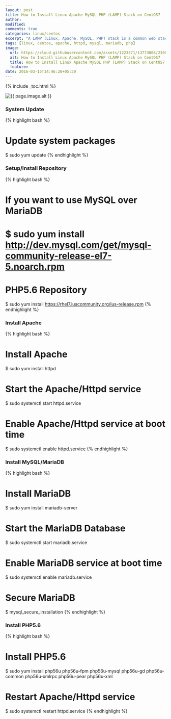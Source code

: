 ```yaml
---
layout: post
title: How to Install Linux Apache MySQL PHP (LAMP) Stack on CentOS7
author:
modified:
comments: true
categories: linux/centos
excerpt: "A LAMP (Linux, Apache, MySQL, PHP) stack is a common web stack used for hosting web content. This guide shows you how to install a LAMP stack on a CentOS 7 server."
tags: [linux, centos, apache, httpd, mysql, mariadb, php]
image:
  url: https://cloud.githubusercontent.com/assets/1223371/13773008/2300f0f2-eabd-11e5-8593-9679e124524a.png
  alt: How to Install Linux Apache MySQL PHP (LAMP) Stack on CentOS7
  title: How to Install Linux Apache MySQL PHP (LAMP) Stack on CentOS7
  feature:
date: 2016-03-15T14:46:28+05:30
---
```



{% include _toc.html %}

<img src="{{ page.image.url }}" alt="{{ page.image.alt }}" title="{{ page.image.title }}">

### System Update

{% highlight bash %}
# Update system packages
$ sudo yum update
{% endhighlight %}

### Setup/Install Repository

{% highlight bash %}
# If you want to use MySQL over MariaDB
# $ sudo yum install http://dev.mysql.com/get/mysql-community-release-el7-5.noarch.rpm

# PHP5.6 Repository
$  sudo yum install https://rhel7.iuscommunity.org/ius-release.rpm
{% endhighlight %}

### Install Apache

{% highlight bash %}
# Install Apache
$ sudo yum install httpd

# Start the Apache/Httpd service
$ sudo systemctl start httpd.service

# Enable Apache/Httpd service at boot time
$ sudo systemctl enable httpd.service
{% endhighlight %}

### Install MySQL/MariaDB

{% highlight bash %}
# Install MariaDB
$ sudo yum install mariadb-server

# Start the MariaDB Database
$ sudo systemctl start mariadb.service

# Enable MariaDB service at boot time
$ sudo systemctl enable mariadb.service

# Secure MariaDB
$ mysql_secure_installation
{% endhighlight %}

### Install PHP5.6

{% highlight bash %}
# Install PHP5.6
$ sudo yum install php56u php56u-fpm php56u-mysql php56u-gd php56u-common php56u-xmlrpc php56u-pear php56u-xml

# Restart Apache/Httpd service
$ sudo systemctl restart httpd.service
{% endhighlight %}

